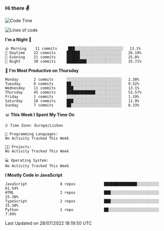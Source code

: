 ### Hi there :v:

<!--
**eusebioaddsilva/eusebioaddsilva** is a ✨ _special_ ✨ repository because its `README.md` (this file) appears on your GitHub profile.

<!--START_SECTION:waka-->
![Code Time](http://img.shields.io/badge/Code%20Time-2%20hrs%2034%20mins-blue)

![Lines of code](https://img.shields.io/badge/From%20Hello%20World%20I%27ve%20Written-624%20Thousand%20lines%20of%20code-blue)

**I'm a Night 🦉** 

```text
🌞 Morning    11 commits     ███░░░░░░░░░░░░░░░░░░░░░░   13.1% 
🌆 Daytime    22 commits     ██████░░░░░░░░░░░░░░░░░░░   26.19% 
🌃 Evening    21 commits     ██████░░░░░░░░░░░░░░░░░░░   25.0% 
🌙 Night      30 commits     █████████░░░░░░░░░░░░░░░░   35.71%

```
📅 **I'm Most Productive on Thursday** 

```text
Monday       2 commits      ░░░░░░░░░░░░░░░░░░░░░░░░░   2.38% 
Tuesday      8 commits      ██░░░░░░░░░░░░░░░░░░░░░░░   9.52% 
Wednesday    11 commits     ███░░░░░░░░░░░░░░░░░░░░░░   13.1% 
Thursday     45 commits     █████████████░░░░░░░░░░░░   53.57% 
Friday       1 commits      ░░░░░░░░░░░░░░░░░░░░░░░░░   1.19% 
Saturday     10 commits     ███░░░░░░░░░░░░░░░░░░░░░░   11.9% 
Sunday       7 commits      ██░░░░░░░░░░░░░░░░░░░░░░░   8.33%

```


📊 **This Week I Spent My Time On** 

```text
⌚︎ Time Zone: Europe/Lisbon

💬 Programming Languages: 
No Activity Tracked This Week

🐱‍💻 Projects: 
No Activity Tracked This Week

💻 Operating System: 
No Activity Tracked This Week

```

**I Mostly Code in JavaScript** 

```text
JavaScript               8 repos             ███████████████░░░░░░░░░░   61.54% 
HTML                     2 repos             ███░░░░░░░░░░░░░░░░░░░░░░   15.38% 
TypeScript               2 repos             ███░░░░░░░░░░░░░░░░░░░░░░   15.38% 
Python                   1 repo              ██░░░░░░░░░░░░░░░░░░░░░░░   7.69%

```



 Last Updated on 28/07/2022 18:19:50 UTC
<!--END_SECTION:waka-->
